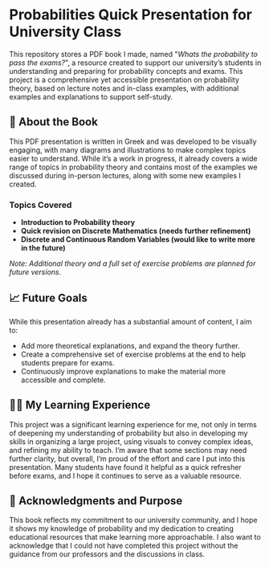 # Probabilities Quick Presentation for University Class

This repository stores a PDF book I made, named "*Whats the probability to pass the exams?*", a resource created to support our university’s students in understanding and preparing for probability concepts and exams. This project is a comprehensive yet accessible presentation on probability theory, based on lecture notes and in-class examples, with additional examples and explanations to support self-study.

## 📘 About the Book

This PDF presentation is written in Greek and was developed to be visually engaging, with many diagrams and illustrations to make complex topics easier to understand. While it’s a work in progress, it already covers a wide range of topics in probability theory and contains most of the examples we discussed during in-person lectures, along with some new examples I created. 

### Topics Covered
- **Introduction to Probability theory**
- **Quick revision on Discrete Mathematics (needs further refinement)**
- **Discrete and Continuous Random Variables (would like to write more in the future)**
  
*Note: Additional theory and a full set of exercise problems are planned for future versions.*

## 📈 Future Goals

While this presentation already has a substantial amount of content, I aim to:
- Add more theoretical explanations, and expand the theory further.
- Create a comprehensive set of exercise problems at the end to help students prepare for exams.
- Continuously improve explanations to make the material more accessible and complete.

## 🙋‍♂️ My Learning Experience

This project was a significant learning experience for me, not only in terms of deepening my understanding of probability but also in developing my skills in organizing a large project, using visuals to convey complex ideas, and refining my ability to teach. I’m aware that some sections may need further clarity, but overall, I’m proud of the effort and care I put into this presentation. Many students have found it helpful as a quick refresher before exams, and I hope it continues to serve as a valuable resource.

## 📌 Acknowledgments and Purpose

This book reflects my commitment to our university community, and I hope it shows my knowledge of probability and my dedication to creating educational resources that make learning more approachable. I also want to acknowledge that I could not have completed this project without the guidance from our professors and the discussions in class.
